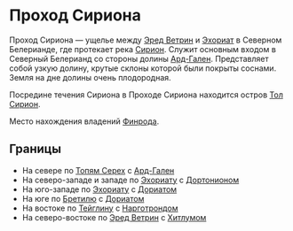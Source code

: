 # Проход Сириона

Проход Сириона — ущелье между [Эред Ветрин](Эред%20Ветрин.md) и
[Эхориат](Эхориат.md) в Северном Белерианде, где протекает река
[Сирион](Сирион.md). Служит основным входом в Северный Белерианд со стороны
долины [Ард-Гален](Ард-Гален.md). Представляет собой узкую долину, крутые
склоны которой были покрыты соснами. Земля на дне долины очень плодородная.

Посредине течения Сириона в Проходе Сириона находится остров
[Тол Сирион](Тол%20Сирион.md).

Место нахождения владений [Финрода](Личности/Финрод.md).

## Границы

*   На севере по [Топям Серех](Топи%20Серех.md) с [Ард-Гален](Ард-Гален.md)
*   На северо-западе и западе по [Эхориату](Эхориат.md) с [Дортонионом](Дортонион.md)
*   На юго-западе по [Эхориату](Эхориат.md) с [Дориатом](Дориат.md)
*   На юге по [Бретилю](Бретиль.md) с [Дориатом](Дориат.md)
*   На востоке по [Тейглину](Тейглин.md) с [Нарготрондом](Нарготронд.md)
*   На северо-востоке по [Эред Ветрин](Эред%20Ветрин.md) с [Хитлумом](Хитлум.md)

